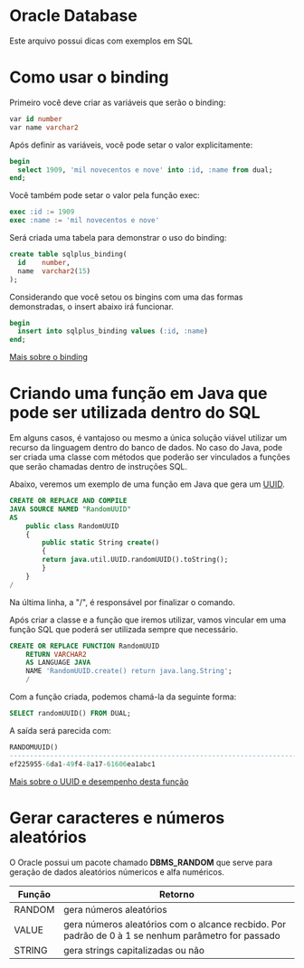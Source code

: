 # Oracle Database

Este arquivo possui dicas com exemplos em SQL

# Como usar o binding

Primeiro você deve criar as variáveis que serão o binding:

```sql
var id number
var name varchar2
```

Após definir as variáveis, você pode setar o valor explicitamente:


```sql
begin
  select 1909, 'mil novecentos e nove' into :id, :name from dual;
end;
```

Você também pode setar o valor pela função exec:

```sql
exec :id := 1909
exec :name := 'mil novecentos e nove'
```

Será criada uma tabela para demonstrar o uso do binding:

```sql
create table sqlplus_binding(
  id    number, 
  name  varchar2(15)
);
```

Considerando que você setou os bingins com uma das formas demonstradas, o insert abaixo irá funcionar.

```sql
begin
  insert into sqlplus_binding values (:id, :name) 
end;
```

[Mais sobre o binding](http://www.adp-gmbh.ch/ora/sqlplus/use_vars.html)


# Criando uma função em Java que pode ser utilizada dentro do SQL

Em alguns casos, é vantajoso ou mesmo a única solução viável utilizar um recurso da linguagem dentro do banco de dados. No caso do Java, pode ser criada uma classe com 
métodos que poderão ser vinculados a funções que serão chamadas dentro de instruções SQL.

Abaixo, veremos um exemplo de uma função em Java que gera um [UUID](https://en.wikipedia.org/wiki/Universally_unique_identifier).

```sql
CREATE OR REPLACE AND COMPILE
JAVA SOURCE NAMED "RandomUUID"
AS 
    public class RandomUUID
    {
        public static String create()
        {
        return java.util.UUID.randomUUID().toString();
        }
    }
/
```

Na última linha, a "/", é responsável por finalizar o comando.

Após criar a classe e a função que iremos utilizar, vamos vincular em uma função SQL que poderá ser utilizada sempre que necessário.

```sql
CREATE OR REPLACE FUNCTION RandomUUID
    RETURN VARCHAR2
    AS LANGUAGE JAVA
    NAME 'RandomUUID.create() return java.lang.String';
    /
 ```

 Com a função criada, podemos chamá-la da seguinte forma:

```sql
SELECT randomUUID() FROM DUAL;
```

A saída será parecida com:

```sql
RANDOMUUID()
--------------------------------------------------------------------------------
ef225955-6da1-49f4-8a17-61606ea1abc1
```

[Mais sobre o UUID e desempenho desta função](http://stackoverflow.com/questions/13951576/how-to-generate-a-version-4-random-uuid-on-oraclehttp://stackoverflow.com/questions/13951576/how-to-generate-a-version-4-random-uuid-on-oracle)

# Gerar caracteres e números aleatórios

O Oracle possui um pacote chamado **DBMS_RANDOM** que serve para geração de dados aleatórios númericos e alfa numéricos.

| Função | Retorno |
| --- | --- |
| RANDOM | gera números aleatórios |
| VALUE | gera números aleatórios com o alcance recbido. Por padrão de 0 à 1 se nenhum parâmetro for passado |
| STRING | gera strings capitalizadas ou não |